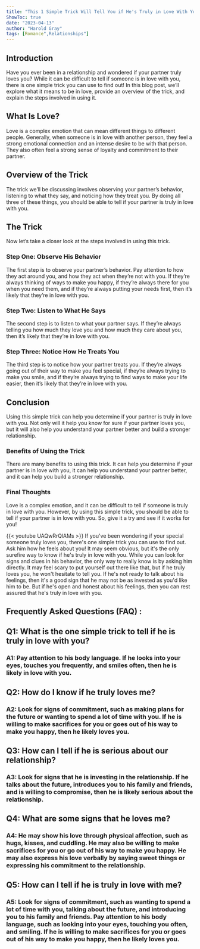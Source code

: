```yaml
---
title: "This 1 Simple Trick Will Tell You if He's Truly in Love With You!"
ShowToc: true 
date: "2023-04-13"
author: "Harold Gray" 
tags: [Romance",Relationships"]
---
```

## Introduction

Have you ever been in a relationship and wondered if your partner truly loves you? While it can be difficult to tell if someone is in love with you, there is one simple trick you can use to find out! In this blog post, we’ll explore what it means to be in love, provide an overview of the trick, and explain the steps involved in using it. 

## What Is Love?

Love is a complex emotion that can mean different things to different people. Generally, when someone is in love with another person, they feel a strong emotional connection and an intense desire to be with that person. They also often feel a strong sense of loyalty and commitment to their partner. 

## Overview of the Trick

The trick we’ll be discussing involves observing your partner’s behavior, listening to what they say, and noticing how they treat you. By doing all three of these things, you should be able to tell if your partner is truly in love with you. 

## The Trick

Now let’s take a closer look at the steps involved in using this trick. 

### Step One: Observe His Behavior

The first step is to observe your partner’s behavior. Pay attention to how they act around you, and how they act when they’re not with you. If they’re always thinking of ways to make you happy, if they’re always there for you when you need them, and if they’re always putting your needs first, then it’s likely that they’re in love with you. 

### Step Two: Listen to What He Says

The second step is to listen to what your partner says. If they’re always telling you how much they love you and how much they care about you, then it’s likely that they’re in love with you. 

### Step Three: Notice How He Treats You

The third step is to notice how your partner treats you. If they’re always going out of their way to make you feel special, if they’re always trying to make you smile, and if they’re always trying to find ways to make your life easier, then it’s likely that they’re in love with you. 

## Conclusion

Using this simple trick can help you determine if your partner is truly in love with you. Not only will it help you know for sure if your partner loves you, but it will also help you understand your partner better and build a stronger relationship. 

### Benefits of Using the Trick

There are many benefits to using this trick. It can help you determine if your partner is in love with you, it can help you understand your partner better, and it can help you build a stronger relationship. 

### Final Thoughts

Love is a complex emotion, and it can be difficult to tell if someone is truly in love with you. However, by using this simple trick, you should be able to tell if your partner is in love with you. So, give it a try and see if it works for you!

{{< youtube UAQwRrQlAMs >}} 
If you've been wondering if your special someone truly loves you, there's one simple trick you can use to find out. Ask him how he feels about you! It may seem obvious, but it's the only surefire way to know if he's truly in love with you. While you can look for signs and clues in his behavior, the only way to really know is by asking him directly. It may feel scary to put yourself out there like that, but if he truly loves you, he won't hesitate to tell you. If he's not ready to talk about his feelings, then it's a good sign that he may not be as invested as you'd like him to be. But if he's open and honest about his feelings, then you can rest assured that he's truly in love with you.

## Frequently Asked Questions (FAQ) :
<h2>Q1: What is the one simple trick to tell if he is truly in love with you?</h2>

<h3>A1: Pay attention to his body language. If he looks into your eyes, touches you frequently, and smiles often, then he is likely in love with you.</h3>

<h2>Q2: How do I know if he truly loves me?</h2>

<h3>A2: Look for signs of commitment, such as making plans for the future or wanting to spend a lot of time with you. If he is willing to make sacrifices for you or goes out of his way to make you happy, then he likely loves you.</h3>

<h2>Q3: How can I tell if he is serious about our relationship?</h2>

<h3>A3: Look for signs that he is investing in the relationship. If he talks about the future, introduces you to his family and friends, and is willing to compromise, then he is likely serious about the relationship.</h3>

<h2>Q4: What are some signs that he loves me?</h2>

<h3>A4: He may show his love through physical affection, such as hugs, kisses, and cuddling. He may also be willing to make sacrifices for you or go out of his way to make you happy. He may also express his love verbally by saying sweet things or expressing his commitment to the relationship.</h3>

<h2>Q5: How can I tell if he is truly in love with me?</h2>

<h3>A5: Look for signs of commitment, such as wanting to spend a lot of time with you, talking about the future, and introducing you to his family and friends. Pay attention to his body language, such as looking into your eyes, touching you often, and smiling. If he is willing to make sacrifices for you or goes out of his way to make you happy, then he likely loves you.</h3>





